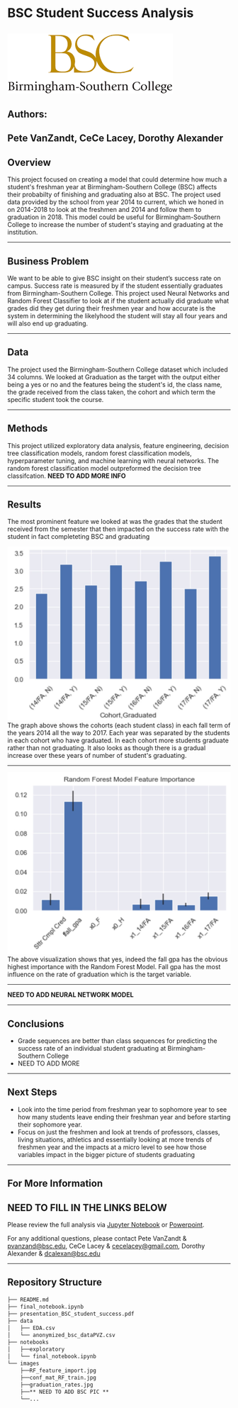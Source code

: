# BSC Student Success Analysis
![bsc logo](./images/logo.jpg) 
---
## Authors:
Pete VanZandt, CeCe Lacey, Dorothy Alexander
---

## Overview
This project focused on creating a model that could determine how much a student's freshman year at Birmingham-Southern College (BSC) affects their probabilty of finishing and graduating also at BSC. The project used data provided by the school from year 2014 to current, which we honed in on 2014-2018 to look at the freshmen and 2014 and follow them to graduation in 2018. This model could be useful for Birmingham-Southern College to increase the number of student's staying and graduating at the institution.

---

## Business Problem
We want to be able to give BSC insight on their student’s success rate on campus. Success rate is measured by if the student essentially graduates from Birmingham-Southern College. This project used Neural Networks and Random Forest Classifier to look at if the student actually did graduate what grades did they get during their freshmen year and how accurate is the system in determining the likelyhood the student will stay all four years and will also end up graduating. 

---

## Data 
The project used the Birmingham-Southern College dataset which included 34 columns. We looked at Graduation as the target with the output either being a yes or no and the features being the student's id, the class name, the grade received from the class taken, the cohort and which term the specific student took the course.

---

## Methods
This project utilized exploratory data analysis, feature engineering, decision tree classification models, random forest classification models, hyperparameter tuning, and machine learning with neural networks. The random forest classification model outpreformed the decision tree classifcation. **NEED TO ADD MORE INFO**

---

## Results


The most prominent feature we looked at was the grades that the student received from the semester that then impacted on the success rate with the student in fact completeting BSC and graduating

![graduation rates](./images/graduation_rates.jpg)
The graph above shows the cohorts (each student class) in each fall term of the years 2014 all the way to 2017. Each year was separated by the students in each cohort who have graduated. In each cohort more students graduate rather than not graduating. It also looks as though there is a gradual increase over these years of number of student's graduating. 

---

![feature importance](./images/RF_feature_import.jpg)
The above visualization shows that yes, indeed the fall gpa has the obvious highest importance with the Random Forest Model. Fall gpa has the most influence on the rate of graduation which is the target variable. 

---
**NEED TO ADD NEURAL NETWORK MODEL**

---

## Conclusions
* Grade sequences are better than class sequences for predicting the success rate of an individual student graduating at Birmingham-Southern College
* NEED TO ADD MORE

---

## Next Steps
* Look into the time period from freshman year to sophomore year to see how many students leave ending their freshman year and before starting their sophomore year. 
* Focus on just the freshmen and look at trends of professors, classes, living situations, athletics and essentially looking at more trends of freshmen year and the impacts at a micro level to see how those variables impact in the bigger picture of students graduating

---

## For More Information

## NEED TO FILL IN THE LINKS BELOW ##
Please review the full analysis via [Jupyter Notebook](./notebooks/final_notebook.ipynb) or [Powerpoint](./Chocolate_Rating_Analysis.pdf).

For any additional questions, please contact Pete VanZandt & pvanzand@bsc.edu, CeCe Lacey & cecelacey@gmail.com, Dorothy Alexander & dcalexan@bsc.edu

---
## Repository Structure
```
├── README.md                               
├── final_notebook.ipynb                    
├── presentation_BSC_student_success.pdf     
├── data                                    
│   ├── EDA.csv
│   └── anonymized_bsc_dataPVZ.csv
├── notebooks 
│   ├──exploratory
│   └── final_notebook.ipynb
└── images                                 
    ├──RF_feature_import.jpg 
    ├──conf_mat_RF_train.jpg
    ├──graduation_rates.jpg
    ├──** NEED TO ADD BSC PIC **
    └──...
